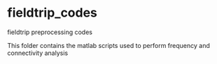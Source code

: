 # fieldtrip_codes
fieldtrip preprocessing codes 

This folder contains the matlab scripts used to perform frequency and connectivity analysis
